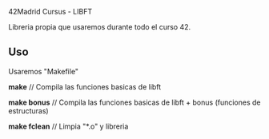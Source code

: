42Madrid Cursus - LIBFT

Libreria propia que usaremos durante todo el curso 42.

## Uso

Usaremos "Makefile"

**make** //
Compila las funciones basicas de libft

**make bonus** //
Compila las funciones basicas de libft + bonus (funciones de estructuras)

**make fclean** //
Limpia "*.o" y libreria
